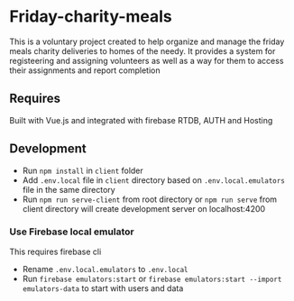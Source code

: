 # Friday-charity-meals

This is a voluntary project created to help organize and manage the friday meals charity deliveries to homes of the needy.
It provides a system for registeering and assigning volunteers as well as a way for them to access their assignments and report completion

## Requires

Built with Vue.js and integrated with firebase RTDB, AUTH and Hosting

## Development

* Run ```npm install``` in ```client``` folder
* Add ```.env.local``` file in ```client``` directory based on ```.env.local.emulators``` file in the same directory
* Run ```npm run serve-client``` from root directory or ```npm run serve``` from client directory will create development server on localhost:4200

### Use Firebase local emulator

This requires firebase cli

* Rename ```.env.local.emulators``` to ```.env.local```
* Run ```firebase emulators:start``` or ```firebase emulators:start --import emulators-data``` to start with users and data
